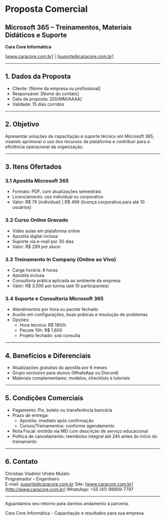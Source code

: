 # Proposta Comercial

## Microsoft 365 – Treinamentos, Materiais Didáticos e Suporte

**Cara Core Informática**  

[www.caracore.com.br] | [suporte@caracore.com.br]

---

## 1. Dados da Proposta

- Cliente: [Nome da empresa ou profissional]
- Responsável: [Nome do contato]
- Data da proposta: [DD/MM/AAAA]
- Validade: 15 dias corridos

---

## 2. Objetivo

Apresentar soluções de capacitação e suporte técnico em Microsoft 365, visando aprimorar o uso dos recursos da plataforma e contribuir para a eficiência operacional da organização.

---

## 3. Itens Ofertados

### 3.1 Apostila Microsoft 365

- Formato: PDF, com atualizações semestrais
- Licenciamento: uso individual ou corporativo
- Valor: R$ 79 (individual) | R$ 499 (licença corporativa para até 10 usuários)

### 3.2 Curso Online Gravado

- Vídeo aulas em plataforma online
- Apostila digital inclusa
- Suporte via e-mail por 30 dias
- Valor: R$ 299 por aluno

### 3.3 Treinamento In Company (Online ao Vivo)

- Carga horária: 8 horas
- Apostila inclusa
- Consultoria prática aplicada ao ambiente da empresa
- Valor: R$ 3.500 por turma (até 10 participantes)

### 3.4 Suporte e Consultoria Microsoft 365

- Atendimentos por hora ou pacote fechado
- Auxílio em configurações, boas práticas e resolução de problemas
- Opções:
  - Hora técnica: R$ 180/h
  - Pacote 10h: R$ 1.600
  - Projeto fechado: sob consulta

---

## 4. Benefícios e Diferenciais

- Atualizações gratuitas da apostila por 6 meses
- Grupo exclusivo para alunos (WhatsApp ou Discord)
- Materiais complementares: modelos, checklists e tutoriais

---

## 5. Condições Comerciais

- Pagamento: Pix, boleto ou transferência bancária
- Prazo de entrega:
  - Apostila: imediato após confirmação
  - Cursos/Treinamentos: conforme agendamento
- Nota Fiscal: emitida via MEI com descrição de serviço educacional
- Política de cancelamento: reembolso integral até 24h antes do início do treinamento

---

## 6. Contato

Christian Vladimir Uhdre Mulato  
Programador – Engenheiro  
E-mail: [suporte@caracore.com.br](mailto:suporte@caracore.com.br)
Site: [www.caracore.com.br](http://www.caracore.com.br)
WhatsApp: +55 (41) 99909-7797

---

Aguardamos seu retorno para darmos andamento à parceria.

Cara Core Informática – Capacitação e resultados para sua empresa.
